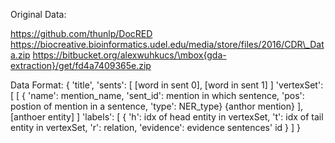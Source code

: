 Original Data:

https://github.com/thunlp/DocRED
https://biocreative.bioinformatics.udel.edu/media/store/files/2016/CDR\_Data.zip
https://bitbucket.org/alexwuhkucs/\mbox{gda-extraction}/get/fd4a7409365e.zip


Data Format:
{
  'title',
  'sents':     [
                  [word in sent 0],
                  [word in sent 1]
               ]
  'vertexSet': [
                  [
                    { 'name': mention_name, 
                      'sent_id': mention in which sentence, 
                      'pos': postion of mention in a sentence, 
                      'type': NER_type}
                    {anthor mention}
                  ], 
                  [anthoer entity]
                ]
  'labels':   [
                {
                  'h': idx of head entity in vertexSet,
                  't': idx of tail entity in vertexSet,
                  'r': relation,
                  'evidence': evidence sentences' id
                }
              ]
}
